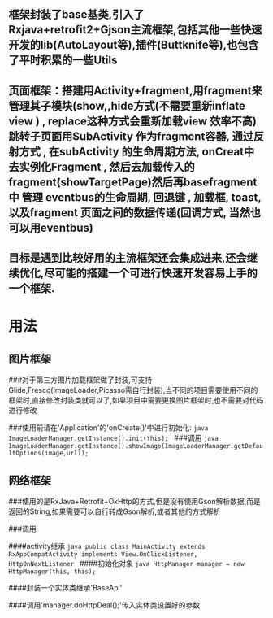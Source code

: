 ## 框架封装了base基类,引入了Rxjava+retrofit2+Gjson主流框架,包括其他一些快速开发的lib(AutoLayout等),插件(Buttknife等),也包含了平时积累的一些Utils

## 页面框架：搭建用Activity+fragment,用fragment来管理其子模块(show,,hide方式(不需要重新inflate view ) , replace这种方式会重新加载view 效率不高)跳转子页面用SubActivity 作为fragment容器,  通过反射方式 , 在subActivity 的生命周期方法, onCreat中去实例化Fragment , 然后去加载传入的fragment(showTargetPage)然后再basefragment中 管理 eventbus的生命周期, 回退键 , 加载框, toast, 以及fragment 页面之间的数据传递(回调方式, 当然也可以用eventbus)

## 目标是遇到比较好用的主流框架还会集成进来,还会继续优化,尽可能的搭建一个可进行快速开发容易上手的一个框架.


# 用法

## 图片框架

###对于第三方图片加载框架做了封装,可支持Glide,Fresco(ImageLoader,Picasso需自行封装),当不同的项目需要使用不同的框架时,直接修改封装类就可以了,如果项目中需要更换图片框架时,也不需要对代码进行修改

###使用前请在'Application'的'onCreate()'中进行初始化:
    ```java
    	ImageLoaderManager.getInstance().init(this);
    ```
###调用
    ```java
    	ImageLoaderManager.getInstance().showImage(ImageLoaderManager.getDefaultOptions(image,url));
    ```
## 网络框架

###使用的是RxJava+Retrofit+OkHttp的方式,但是没有使用Gson解析数据,而是返回的String,如果需要可以自行转成Gson解析,或者其他的方式解析

###调用

####activity继承
     ```java
     public class MainActivity extends RxAppCompatActivity implements View.OnClickListener, HttpOnNextListener
     ```
####初始化对象
     ```java
     HttpManager manager = new HttpManager(this, this);
     ```

####封装一个实体类继承'BaseApi'

####调用'manager.doHttpDeal();'传入实体类设置好的参数